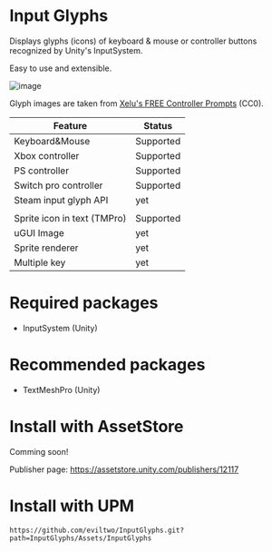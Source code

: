 # Input Glyphs
Displays glyphs (icons) of keyboard & mouse or controller buttons recognized by Unity's InputSystem.

Easy to use and extensible.

![image](https://github.com/eviltwo/InputGlyphs/assets/7721151/5df7b8ee-578f-4c58-9fdb-5770a82980d9)

Glyph images are taken from [Xelu's FREE Controller Prompts](https://thoseawesomeguys.com/prompts/) (CC0).

|Feature|Status|
|---|---|
|Keyboard&Mouse|Supported|
|Xbox controller|Supported|
|PS controller|Supported|
|Switch pro controller|Supported|
|Steam input glyph API|yet|
|||
|Sprite icon in text (TMPro)|Supported|
|uGUI Image|yet|
|Sprite renderer|yet|
|Multiple key|yet|

# Required packages
- InputSystem (Unity)

# Recommended packages
- TextMeshPro (Unity)

# Install with AssetStore
Comming soon!

Publisher page: https://assetstore.unity.com/publishers/12117

# Install with UPM
```
https://github.com/eviltwo/InputGlyphs.git?path=InputGlyphs/Assets/InputGlyphs
```
